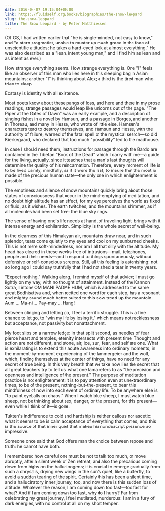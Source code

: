 ```yaml
---
date: 2016-04-07 19:15:04+00:00
link: https://fluidself.org/books/biographies/the-snow-leopard
slug: the-snow-leopard
title: The Snow Leopard - by Peter Matthiessen
---
```


(Of GS, I had written earlier that "he is single-minded, not easy to know," and "a stern pragmatist, unable to muster up much grace in the face of unscientific attitudes; he takes a hard-eyed look at almost everything." He was also described as a "lean, intent young man," and I find him as lean and as intent as ever.)

How strange everything seems. How strange everything is. One "I" feels like an observer of this man who lies here in this sleeping bag in Asian mountains; another "I" is thinking about Alex; a third is the tired man who tries to sleep.

Ecstasy is identity with all existence.

Most poets know about these pangs of loss, and here and there in my prose readings, strange passages would leap like unicorns out of the page. "The Piper at the Gates of Dawn" was an early example, and a description of singing fishes in a novel by Hamsun, and a passage in Borges, and another in Thoreau, and many in Hesse, who wrote of little else. Hamsun's characters tend to destroy themselves, and Hamsun and Hesse, with the authority of failure, warned of the fatal spell of the mystical search—so did Kierkegaard, who declared that too much "possibility" led to the madhouse.

In case I should need them, instructions for passage through the Bardo are contained in the Tibetan "Book of the Dead" which I carry with me—a guide for the living, actually, since it teaches that a man's last thoughts will determine the quality of his reincarnation. Therefore, every moment of life is to be lived calmly, mindfully, as if it were the last, to insure that the most is made of the precious human state—the only one in which enlightenment is possible.

The emptiness and silence of snow mountains quickly bring about those states of consciousness that occur in the mind-emptying of meditation, and no doubt high altitude has an effect, for my eye perceives the world as fixed or fluid, as it wishes. The earth twitches, and the mountains shimmer, as if all molecules had been set free: the blue sky rings.

The sense of having one's life needs at hand, of traveling light, brings with it intense energy and exhilaration. Simplicity is the whole secret of well-being.

In the clearness of this Himalayan air, mountains draw near, and in such splendor, tears come quietly to my eyes and cool on my sunburned cheeks. This is not mere soft-mindedness, nor am I all that silly with the altitude. My head has cleared in these weeks free of intrusions—mail, telephones, people and their needs—and I respond to things spontaneously, without defensive or self-conscious screens. Still, all this feeling is astonishing: not so long ago I could say truthfully that I had not shed a tear in twenty years.

"Expect nothing." Walking along, I remind myself of that advice; I must go lightly on my way, with no thought of attainment. Instead of the Kannon Sutra, I intone OM MANI PADME HUM, which is addressed to the same great Bodhisattva and, when recited one word for each step, has a resonant and mighty sound much better suited to this slow tread up the mountain. Aum ... Ma-ni ... Pay-may ... Hung!

Between clinging and letting go, I feel a terrific struggle. This is a fine chance to let go, to "win my life by losing it," which means not recklessness but acceptance, not passivity but nonattachment.

My foot slips on a narrow ledge: in that split second, as needles of fear pierce heart and temples, eternity intersects with present time. Thought and action are not different, and stone, air, ice, sun, fear, and self are one. What is exhilarating is to extend this acute awareness into ordinary moments, in the moment-by-moment experiencing of the lammergeier and the wolf, which, finding themselves at the center of things, have no need for any secret of true being. In this very breath that we take now lies the secret that all great teachers try to tell us, what one lama refers to as "the precision and openness and intelligence of the present." The purpose of meditation practice is not enlightenment; it is to pay attention even at unextraordinary times, to be of the present, nothing-but-the-present, to bear this mindfulness of now into each event of ordinary life. To be anywhere else is "to paint eyeballs on chaos." When I watch blue sheep, I must watch blue sheep, not be thinking about sex, danger, or the present, for this present—even while I think of it—is gone.

Tukten's indifference to cold and hardship is neither callous nor ascetic: what it seems to be is calm acceptance of everything that comes, and this is the source of that inner quiet that makes his nondescript presence so impressive.

Someone once said that God offers man the choice between repose and truth: he cannot have both.

I remembered how careful one must be not to talk too much, or move abruptly, after a silent week of Zen retreat, and also the precarious coming down from highs on the hallucinogens; it is crucial to emerge gradually from such a chrysalis, drying new wings in the sun's quiet, like a butterfly, to avoid a sudden tearing of the spirit. Certainly this has been a silent time, and a hallucinatory inner journey, too, and now there is this sudden loss of altitude. Whatever the reason, I am coming down too fast—too fast for what? And if I am coming down too fast, why do I hurry? Far from celebrating my great journey, I feel mutilated, murderous: I am in a fury of dark energies, with no control at all on my short temper.
